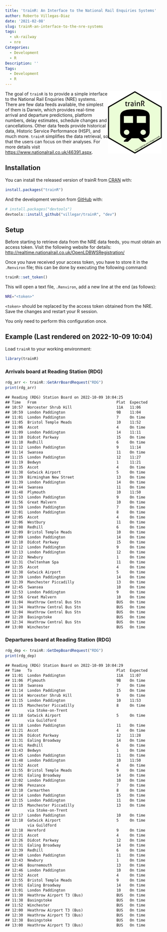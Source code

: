 ```yaml
---
title: 'trainR: An Interface to the National Rail Enquiries Systems'
author: Roberto Villegas-Diaz
date: '2021-02-08'
slug: trainR-an-interface-to-the-nre-systems
tags:
  - uk-railway
  - nre
Categories:
  - Development
  - R
Description: ''
Tags:
  - Development
  - R
---
```


<img src="https://raw.githubusercontent.com/villegar/trainR/main/inst/images/logo.png" alt="logo" align="right" height=200px/>

The goal of `trainR` is to provide a simple interface to the 
National Rail Enquiries (NRE) systems. There are few data feeds 
available, the simplest of them is Darwin, which provides real-time 
arrival and departure predictions, platform numbers, delay estimates, 
schedule changes and cancellations. Other data feeds provide historical 
data, Historic Service Performance (HSP), and much more. `trainR` 
simplifies the data retrieval, so that the users can focus on their 
analyses. For more details visit 
https://www.nationalrail.co.uk/46391.aspx.

## Installation

You can install the released version of trainR from [CRAN](https://CRAN.R-project.org) with:

``` r
install.packages("trainR")
```

And the development version from [GitHub](https://github.com/) with:

``` r
# install.packages("devtools")
devtools::install_github("villegar/trainR", "dev")
```

## Setup
Before starting to retrieve data from the NRE data feeds, you must obtain an access token. 
Visit the following website for details: http://realtime.nationalrail.co.uk/OpenLDBWSRegistration/

Once you have received your access token, you have to store it in the `.Renviron` file; this can be 
done by executing the following command:


```r
trainR::set_token()
```

This will open a text file, `.Renviron`, add a new line at the end (as follows):

```bash
NRE="<token>"
```

`<token>` should be replaced by the access token obtained from the NRE. Save the changes and restart 
your R session.

You only need to perform this configuration once.

## Example (Last rendered on 2022-10-09 10:04)

Load `trainR` to your working environment:

```r
library(trainR)
```

### Arrivals board at Reading Station (RDG)


```r
rdg_arr <- trainR::GetArrBoardRequest("RDG")
print(rdg_arr)
```

```
## Reading (RDG) Station Board on 2022-10-09 10:04:25
## Time   From                                    Plat  Expected
## 10:57  Worcester Shrub Hill                    11A   11:06
## 10:59  London Paddington                       9B    11:04
## 11:01  London Paddington                       7     On time
## 11:05  Bristol Temple Meads                    10    11:52
## 11:06  Ascot                                   4     On time
## 11:09  London Paddington                       14    11:11
## 11:10  Didcot Parkway                          15    On time
## 11:10  Redhill                                 6     On time
## 11:12  London Paddington                       9     11:14
## 11:14  Swansea                                 11    On time
## 11:15  London Paddington                       12    11:27
## 11:19  Bedwyn                                  1     11:21
## 11:35  Ascot                                   4     On time
## 11:38  Gatwick Airport                         5     On time
## 11:39  Birmingham New Street                   13    On time
## 11:39  London Paddington                       14    On time
## 11:44  Swansea                                 11    On time
## 11:48  Plymouth                                10    11:50
## 11:53  London Paddington                       9     On time
## 11:56  Great Malvern                           10    On time
## 11:59  London Paddington                       7     On time
## 12:01  London Paddington                       8     On time
## 12:05  Ascot                                   4     On time
## 12:06  Westbury                                11    On time
## 12:08  Redhill                                 6     On time
## 12:09  Bristol Temple Meads                    10    On time
## 12:09  London Paddington                       14    On time
## 12:10  Didcot Parkway                          15    On time
## 12:12  London Paddington                       9     On time
## 12:13  London Paddington                       12    On time
## 12:22  Newbury                                 1     On time
## 12:31  Cheltenham Spa                          11    On time
## 12:35  Ascot                                   4     On time
## 12:38  Gatwick Airport                         5     On time
## 12:39  London Paddington                       14    On time
## 12:39  Manchester Piccadilly                   13    On time
## 12:45  Swansea                                 10    On time
## 12:53  London Paddington                       9     On time
## 12:56  Great Malvern                           10    On time
## 11:04  Heathrow Central Bus Stn                BUS   On time
## 11:34  Heathrow Central Bus Stn                BUS   On time
## 12:04  Heathrow Central Bus Stn                BUS   On time
## 12:20  Basingstoke                             BUS   On time
## 12:34  Heathrow Central Bus Stn                BUS   On time
## 13:00  Winchester                              BUS   On time
```

### Departures board at Reading Station (RDG)


```r
rdg_dep <- trainR::GetDepBoardRequest("RDG")
print(rdg_dep)
```

```
## Reading (RDG) Station Board on 2022-10-09 10:04:29
## Time   To                                      Plat  Expected
## 11:01  London Paddington                       11A   11:07
## 11:06  Plymouth                                9B    On time
## 11:10  Swansea                                 7     On time
## 11:14  London Paddington                       15    On time
## 11:14  Worcester Shrub Hill                    9     On time
## 11:15  London Paddington                       10    11:53
## 11:15  Manchester Piccadilly                   8     On time
##        via Stoke-on-Trent                      
## 11:18  Gatwick Airport                         5     On time
##        via Guildford                           
## 11:18  London Paddington                       11    On time
## 11:21  Ascot                                   4     On time
## 11:26  Didcot Parkway                          12    11:28
## 11:31  Ealing Broadway                         14    On time
## 11:41  Redhill                                 6     On time
## 11:43  Bedwyn                                  1     On time
## 11:45  London Paddington                       11    On time
## 11:48  London Paddington                       10    11:50
## 11:52  Ascot                                   4     On time
## 11:55  Bristol Temple Meads                    9     On time
## 12:01  Ealing Broadway                         14    On time
## 12:02  London Paddington                       10    On time
## 12:06  Penzance                                7     On time
## 12:10  Carmarthen                              8     On time
## 12:14  London Paddington                       15    On time
## 12:15  London Paddington                       11    On time
## 12:15  Manchester Piccadilly                   13    On time
##        via Stoke-on-Trent                      
## 12:17  London Paddington                       10    On time
## 12:18  Gatwick Airport                         5     On time
##        via Guildford                           
## 12:18  Hereford                                9     On time
## 12:21  Ascot                                   4     On time
## 12:26  Didcot Parkway                          12    On time
## 12:31  Ealing Broadway                         14    On time
## 12:39  Redhill                                 6     On time
## 12:40  London Paddington                       11    On time
## 12:43  Newbury                                 1     On time
## 12:46  Bournemouth                             13    On time
## 12:46  London Paddington                       10    On time
## 12:52  Ascot                                   4     On time
## 12:55  Bristol Temple Meads                    9     On time
## 13:01  Ealing Broadway                         14    On time
## 13:01  London Paddington                       10    On time
## 11:30  Heathrow Airport T3 (Bus)               BUS   On time
## 11:38  Basingstoke                             BUS   On time
## 11:52  Winchester                              BUS   On time
## 12:00  Heathrow Airport T3 (Bus)               BUS   On time
## 12:30  Heathrow Airport T3 (Bus)               BUS   On time
## 12:38  Basingstoke                             BUS   On time
## 13:00  Heathrow Airport T3 (Bus)               BUS   On time
```
